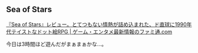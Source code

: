 ## Sea of Stars

[『Sea of Stars』レビュー。とてつもない情熱が詰め込まれた、ド直球に1990年代テイストなドット絵RPG | ゲーム・エンタメ最新情報のファミ通.com](https://www.famitsu.com/news/202308/28314705.html)

今日は3時間ほど遊んだがまぁまぁかな…。
